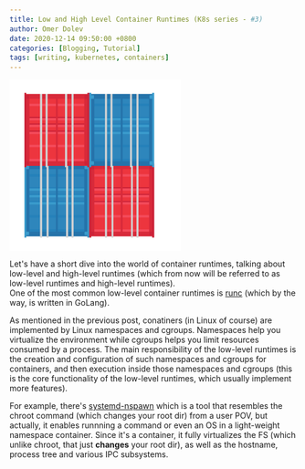 ```yaml
---
title: Low and High Level Container Runtimes (K8s series - #3)
author: Omer Dolev
date: 2020-12-14 09:50:00 +0800
categories: [Blogging, Tutorial]
tags: [writing, kubernetes, containers]
---
```


<img src="/assets/img/low-and-high-level-runtimes-1.png" alt="low-and-high-level-runtimes" width="300" height="300" align="middle"/>

Let's have a short dive into the world of container runtimes, talking about low-level and high-level runtimes (which from now will be referred to
as low-level runtimes and high-level runtimes).  
One of the most common low-level container runtimes is [runc](https://github.com/opencontainers/runc) (which by the way, is written in GoLang).

As mentioned in the previous post, conatiners (in Linux of course) are implemented by Linux namespaces and cgroups. Namespaces help you virtualize
the environment while cgroups helps you limit resources consumed by a process. The main responsibility of the low-level runtimes is the creation and 
configuration of such namespaces and cgroups for containers, and then execution inside those namespaces and cgroups (this is the core functionality
of the low-level runtimes, which usually implement more features).



For example, there's [systemd-nspawn](https://wiki.archlinux.org/index.php/Systemd-nspawn) which is a tool that resembles the chroot command
(which changes your root dir) from a user POV, but actually, it enables runnning a command or even an OS in a light-weight namespace container.
Since it's a container, it fully virtualizes the FS (which unlike chroot, that just **changes** your root dir), as well as the hostname,
process tree and various IPC subsystems.

